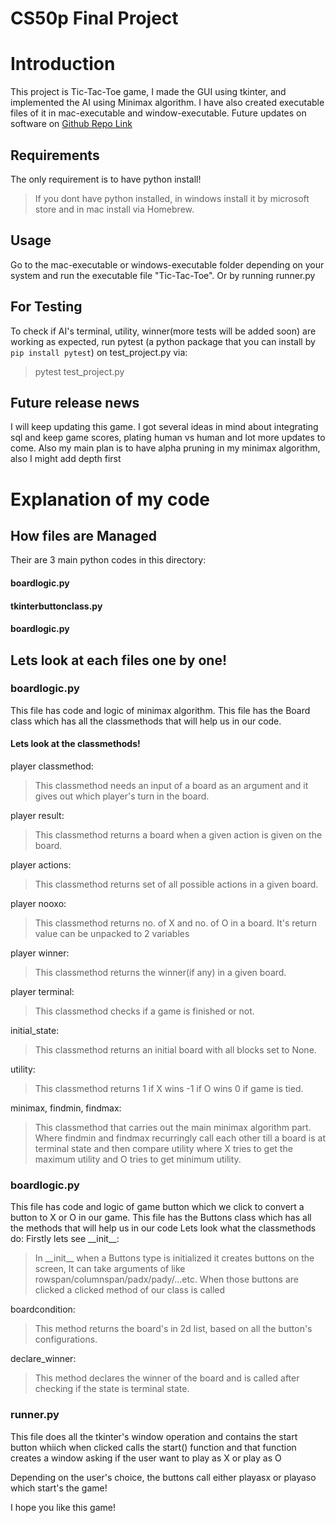 # CS50p Final Project
# Introduction
This project is Tic-Tac-Toe game, I made the GUI using tkinter, and implemented the AI using Minimax algorithm.
I have also created executable files of it in mac-executable and window-executable.
Future updates on software on [Github Repo Link](https://github.com/Vishal-Singh27/Tic-Tac-Toe-tkinter/)

## Requirements
The only requirement is to have python install!
> If you dont have python installed, in windows install it by microsoft store and in mac install via Homebrew.

## Usage
Go to the mac-executable or windows-executable folder depending on your system and run the executable file "Tic-Tac-Toe".
Or by running runner.py

## For Testing
To check if AI's terminal, utility, winner(more tests will be added soon) are working as expected, run pytest (a python package that you can install by `pip install pytest`) on test_project.py via:
> pytest test_project.py

## Future release news
I will keep updating this game. I got several ideas in mind about integrating sql and keep game scores, plating human vs human and lot more updates to come. Also my main plan is to have alpha pruning in my minimax algorithm, also I might add depth first 

# Explanation of my code
## How files are Managed
Their are 3 main python codes in this directory:
#### boardlogic.py 
#### tkinterbuttonclass.py
#### boardlogic.py

## Lets look at each files one by one!
### boardlogic.py
This file has code and logic of minimax algorithm.
This file has the Board class which has all the classmethods that will help us in our code.
#### Lets look at the classmethods!
player classmethod:
> This classmethod needs an input of a board as an argument and it gives out which player's turn in the board.

player result:
> This classmethod returns a board when a given action is given on the board.

player actions:
> This classmethod returns set of all possible actions in a given board.

player nooxo:
> This classmethod returns no. of X and no. of O in a board. It's return value can be unpacked to 2 variables

player winner:
> This classmethod returns the winner(if any) in a given board.

player terminal:
> This classmethod checks if a game is finished or not.

initial_state:
> This classmethod returns an initial board with all blocks set to None.

utility:
> This classmethod returns 1 if X wins -1 if O wins 0 if game is tied.

minimax, findmin, findmax:
> This classmethod that carries out the main minimax algorithm part. Where findmin and findmax recurringly call each other till a board is at terminal state and then compare utility where X tries to get the maximum utility and O tries to get minimum utility.

### boardlogic.py
This file has code and logic of game button which we click to convert a button to X or O in our game.
This file has the Buttons class which has all the methods that will help us in our code
Lets look what the classmethods do:
Firstly lets see \_\_init\_\_:
> In \_\_init\_\_ when a Buttons type is initialized it creates buttons on the screen, It can take arguments of like rowspan/columnspan/padx/pady/...etc. When those buttons are clicked a clicked method of our class is called

boardcondition:
> This method returns the board's in 2d list, based on all the button's configurations.

declare_winner:
> This method declares the winner of the board and is called after checking if the state is terminal state.

### runner.py
This file does all the tkinter's window operation and contains the start button whiich when clicked calls the start() function and that function creates a window asking if the user want to play as X or play as O

Depending on the user's choice, the buttons call either playasx or playaso which start's the game!

I hope you like this game!